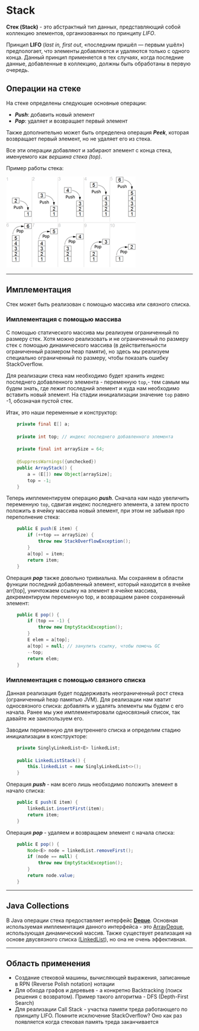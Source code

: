 # Stack

**Стек (Stack)** - это абстрактный тип данных, представляющий собой коллекцию элементов, организованных по принципу *LIFO*.

Принцип **LIFO** (*last in, first out*, «последним пришёл — первым ушёл») предпологает, что элементы добавляются и удаляются только с одного конца. Данный принцип применяется в тех случаях, когда последние данные, добавленные в коллекцию, должны быть обработаны в первую очередь.

## Операции на стеке

На стеке определены следующие основные операции:

- ***Push***: добавить новый элемент
- ***Pop***: удаляет и возвращает первый элемент

Также дополнительно может быть определена операция ***Peek***, которая возвращает первый элемент, но не удаляет его из стека.

Все эти операции добавляют и забирают элемент с конца стека, именуемого как *вершина стека (top)*.

Пример работы стека:

![LIFO Stack](../assets/lifo_stack.png)

---

## Имплементация

Стек может быть реализован с помощью массива или связного списка.

### Имплементация с помощью массива

С помощью статического массива мы реализуем ограниченный по размеру стек. Хотя можно реализовать и не ограниченный по размеру стек с помощью динамического массива (в действительности ограниченный размером heap памяти), но здесь мы реализуем специально ограниченный по размеру, чтобы показать ошибку StackOverflow.

Для реализации стека нам необходимо будет хранить индекс последнего добавленного элемента - переменную `top`,- тем самым мы будем знать, где лежит последний элемент и куда нам необходимо вставить новый элемент. На стадии инициализации значение `top` равно -1, обозначая пустой стек.

Итак, это наши переменные и конструктор:

```java
    private final E[] a;

    private int top; // индекс последнего добавленного элемента

    private final int arraySize = 64;

    @SuppressWarnings({unchecked})
    public ArrayStack() {
        a = (E[]) new Object[arraySize];
        top = -1;
    }
```

Теперь имплементируем операцию ***push***. Сначала нам надо увеличить переменную `top`, сдвигая индекс последнего элемента, а затем просто положить в ячейку массива новый элемент, при этом не забывая про переполнение стека:

```java
    public E push(E item) {
        if (++top == arraySize) {
            throw new StackOverflowException();
        }
        a[top] = item;
        return item;
    }
```

Операция ***pop*** также довольно тривиальна. Мы сохраняем в области функции последний добавленный элемент, который находится в ячейке arr[top], уничтожаем ссылку на элемент в ячейке массива, декрементируем переменную top, и возвращаем ранее сохраненный элемент:

```java
    public E pop() {
        if (top == -1) {
            throw new EmptyStackException();
        }
        E elem = a[top];
        a[top] = null; // занулить ссылку, чтобы помочь GC
        --top;
        return elem;
    }
```

### Имплементация с помощью связного списка

Данная реализация будет поддерживать неограниченный рост стека (ограниченный heap памятью JVM). Для реализации нам хватит односвязного списка: добавлять и удалять элементы мы будем с его начала. Ранее мы уже имплементировали односвязный список, так давайте же заиспользуем его.

Заводим переменную для внутреннего списка и определим стадию инициализации в конструкторе:

```java
    private SinglyLinkedList<E> linkedList;

    public LinkedListStack() {
        this.linkedList = new SinglyLinkedList<>();
    }
```

Операция ***push*** - нам всего лишь необходимо положить элемент в начало списка:

```java
    public E push(E item) {
        linkedList.insertFirst(item);
        return item;
    }
```

Операция ***pop*** - удаляем и возвращаем элемент с начала списка:
```java
    public E pop() {
        Node<E> node = linkedList.removeFirst();
        if (node == null) {
            throw new EmptyStackException();
        }
        return node.value;
    }
```

---

## Java Collections

В Java операции стека предоставляет интерфейс **[Deque](https://docs.oracle.com/javase/8/docs/api/java/util/Deque.html)**.
Основная используемая имплементация данного интерфейса - это [ArrayDeque](https://docs.oracle.com/javase/8/docs/api/java/util/ArrayDeque.html), использующая динамический массив. Также существует реализация на основе двусвязного списка ([LinkedList](https://docs.oracle.com/javase/8/docs/api/java/util/LinkedList.html)), но она не очень эффективная.

---

## Область применения

- Создание стековой машины, вычисляющей выражения, записанные в RPN (Reverse Polish notation) нотации
- Для обхода графов и деревьев - а конкретно Backtracking (поиск решения с возвратом). Пример такого алгоритма - DFS (Depth-First Search)
- Для реализации Call Stack - участка памяти треда работающего по принципу LIFO. Помните исключение StackOverflow? Оно как раз появляется когда стековая память треда заканчивается